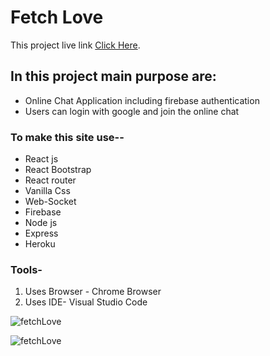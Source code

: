 # Fetch Love

This project live link [Click Here](https://fetchlove.web.app/).

## In this project main purpose are:

* Online Chat Application including firebase authentication 
* Users can login with google and join the online chat

### To make this site use--
* React js
* React Bootstrap
* React router
* Vanilla Css
* Web-Socket
* Firebase
* Node js
* Express
* Heroku

### Tools-
1. Uses Browser - Chrome Browser
2. Uses IDE- Visual Studio Code


![fetchLove](https://user-images.githubusercontent.com/83487057/142907259-662b6ad1-2930-4779-8435-9d69b04792ef.png)

![fetchLove](https://user-images.githubusercontent.com/83487057/142907407-571a233b-e578-47a7-8392-974642a7a8b0.png)
